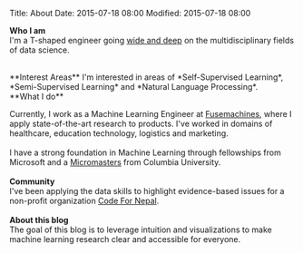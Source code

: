 Title: About
Date: 2015-07-18 08:00
Modified: 2015-07-18 08:00

**Who I am**  
I'm a T-shaped engineer going [wide and deep](https://github.com/amitness/learning) on the multidisciplinary fields of data science.

<br>
**Interest Areas**  
I'm interested in areas of *Self-Supervised Learning*, *Semi-Supervised Learning* and *Natural Language Processing*.
<br>  
**What I do**  

Currently, I work as a Machine Learning Engineer at [Fusemachines](https://fusemachines.com), where I apply state-of-the-art research to products. I've worked in domains of healthcare, education technology, logistics and marketing.
<br>  
I have a strong foundation in Machine Learning through fellowships from Microsoft and a [Micromasters](https://www.edx.org/micromasters/columbiax-artificial-intelligence) from Columbia University.
<br>  
**Community**  
I've been applying the data skills to highlight evidence-based issues for a non-profit organization [Code For Nepal](https://codefornepal.org/).  
<br>
**About this blog**  
The goal of this blog is to leverage intuition and visualizations to make machine learning research clear and accessible for everyone.
